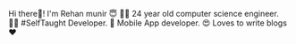 Hi there👋! I'm Rehan munir 😇
👨‍🎓 24 year old computer science engineer.
👨‍💻 #SelfTaught Developer.
📱 Mobile App developer.
😍 Loves to write blogs ❤️

